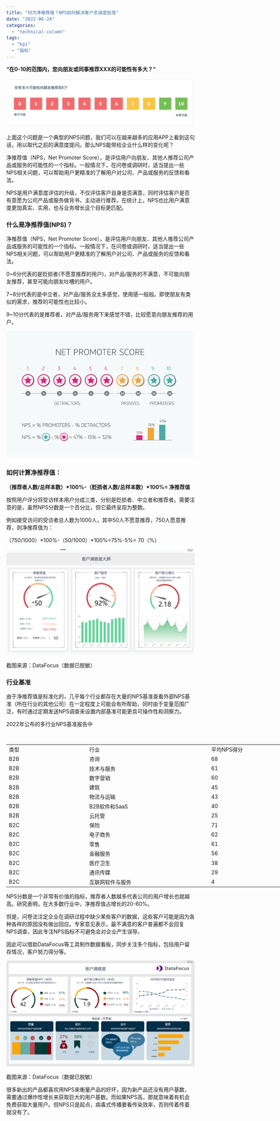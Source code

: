```yaml
---
title: "何为净推荐值？NPS如何解决客户忠诚度低落"
date: "2022-06-24"
categories: 
  - "technical-column"
tags: 
  - "kpi"
  - "指标"
---
```


**“在0-10的范围内，您向朋友或同事推荐XXX的可能性有多大？”**

![推荐.png](images/1656050839-png.png)

上面这个问题是一个典型的NPS问题，我们可以在越来越多的应用APP上看到这句话，用以取代之前的满意度提问。那么NPS能带给企业什么样的变化呢？

净推荐值（NPS，Net Promoter Score），是评估用户向朋友、其他人推荐公司产品或服务的可能性的一个指标。一般情况下，在问卷或调研时，适当提出一些NPS相关问题，可以帮助用户更精准的了解用户对公司、产品或服务的反馈和看法。

NPS是用户满意度评估的升级，不仅评估客户自身是否满意，同时评估客户是否有意愿为公司产品或服务做背书，主动进行推荐。在统计上，NPS也比用户满意度更加真实、实用，也与业务增长这个目标更匹配。

### **什么是净推荐值(NPS)？**

净推荐值（NPS，Net Promoter Score），是评估用户向朋友、其他人推荐公司产品或服务的可能性的一个指标。一般情况下，在问卷或调研时，适当提出一些NPS相关问题，可以帮助用户更精准的了解用户对公司、产品或服务的反馈和看法。

0~6分代表的是贬损者(不愿意推荐的用户)，对产品/服务的不满意，不可能向朋友推荐，甚至可能向朋友吐槽的用户。

7~8分代表的是中立者，对产品/服务没太多感觉，使用感一般般。即使朋友有类似的需求，推荐的可能性也比较小。

9~10分代表的是推荐者，对产品/服务用下来感觉不错，比较愿意向朋友推荐的用户。

![NPS.png](images/1656050840-nps-png.png)

### **如何计算净推荐值：**

**（推荐者人数/总样本数）\*100%-（贬损者人数/总样本数）\*100%= 净推荐值**

按照用户评分将受访样本用户分成三类，分别是贬损者、中立者和推荐者。需要注意的是，虽然NPS分数是一个百分比，但它最终呈现为整数。

例如接受访问的受访者总人数为1000人，其中50人不愿意推荐，750人愿意推荐，则净推荐值为：

（750/1000）\*100%-（50/1000）\*100%=75%-5%= 70（%）

![1-2.png](images/1656050843-1-2-png.png)

截图来源：DataFocus（数据已脱敏）

### **行业基准**

由于净推荐值是标准化的，几乎每个行业都存在大量的NPS基准查看外部NPS基准（所在行业的其他公司）在一定程度上可能会有所帮助，同时由于变量范围广泛，有时通过定期发送NPS调查来设置内部基准可能更具可操作性和洞察力。

2022年公布的多行业NPS基准报告中

 

<table style="width: 790px;"><tbody><tr><td style="width: 206.266px;">类型</td><td style="width: 320.406px;">行业</td><td style="width: 241.328px;">平均NPS得分</td></tr><tr><td style="width: 206.266px;">B2B</td><td style="width: 320.406px;">咨询</td><td style="width: 241.328px;">68</td></tr><tr><td style="width: 206.266px;">B2B</td><td style="width: 320.406px;">技术与服务</td><td style="width: 241.328px;">61</td></tr><tr><td style="width: 206.266px;">B2B</td><td style="width: 320.406px;">数字营销</td><td style="width: 241.328px;">60</td></tr><tr><td style="width: 206.266px;">B2B</td><td style="width: 320.406px;">建筑</td><td style="width: 241.328px;">45</td></tr><tr><td style="width: 206.266px;">B2B</td><td style="width: 320.406px;">物流与运输</td><td style="width: 241.328px;">43</td></tr><tr><td style="width: 206.266px;">B2B</td><td style="width: 320.406px;">B2B软件和SaaS</td><td style="width: 241.328px;">40</td></tr><tr><td style="width: 206.266px;">B2B</td><td style="width: 320.406px;">云托管</td><td style="width: 241.328px;">25</td></tr><tr><td style="width: 206.266px;">B2C</td><td style="width: 320.406px;">保险</td><td style="width: 241.328px;">71</td></tr><tr><td style="width: 206.266px;">B2C</td><td style="width: 320.406px;">电子商务</td><td style="width: 241.328px;">62</td></tr><tr><td style="width: 206.266px;">B2C</td><td style="width: 320.406px;">零售</td><td style="width: 241.328px;">61</td></tr><tr><td style="width: 206.266px;">B2C</td><td style="width: 320.406px;">金融服务</td><td style="width: 241.328px;">56</td></tr><tr><td style="width: 206.266px;">B2C</td><td style="width: 320.406px;">医疗卫生</td><td style="width: 241.328px;">38</td></tr><tr><td style="width: 206.266px;">B2C</td><td style="width: 320.406px;">通讯传媒</td><td style="width: 241.328px;">29</td></tr><tr><td style="width: 206.266px;">B2C</td><td style="width: 320.406px;">互联网软件与服务</td><td style="width: 241.328px;">4</td></tr></tbody></table>

NPS分数是一个非常有价值的指标，推荐者人数越多代表公司的用户增长也就越高。研究表明，在大多数行业中，净推荐值占增长的20-60%。

但是，问卷法注定企业在调研过程中缺少某些客户的数据，这些客户可能是因为各种各样的原因没有做出回应。专家意见表示，最不满意的客户普遍都不会回复NPS调查，因此专注NPS指标不可避免会对企业产生误导。

因此可以借助DataFocus等工具制作数据看板，同步关注多个指标，包括用户留存情况，客户努力得分等。

![03客户满意分析大屏.png](images/1656050849-03-png.png)

截图来源：DataFocus（数据已脱敏）

很多新出的产品都喜欢用NPS来衡量产品的好坏，因为新产品还没有用户基数，需要通过爆炸性增长来获取巨大的用户基数。而如果NPS高，那就意味着有机会免费获取大量用户。但NPS只是起点，病毒式传播要看传染效率，否则传着传着就没有了。
